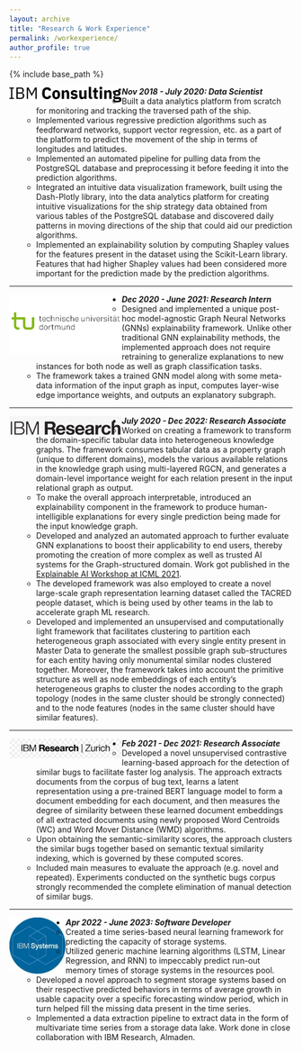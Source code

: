 ```yaml
---
layout: archive
title: "Research & Work Experience"
permalink: /workexperience/
author_profile: true
---
```


{% include base_path %}

<img align="left" src="../files/ibmconsulting.png" width=200px>

- ***Nov 2018 - July 2020: Data Scientist***
  - Built a data analytics platform from scratch for monitoring and tracking the traversed path of the ship.
  - Implemented various regressive prediction algorithms such as feedforward networks, support vector regression, etc.
	as a part of the platform to predict the movement of the ship in terms of longitudes and latitudes.
  - Implemented an automated pipeline for pulling data from the PostgreSQL database and preprocessing it before
	feeding it into the prediction algorithms.
  - Integrated an intuitive data visualization framework, built using the Dash-Plotly library, into the data analytics
	platform for creating intuitive visualizations for the ship strategy data obtained from various tables of the PostgreSQL
	database and discovered daily patterns in moving directions of the ship that could aid our prediction algorithms.
  - Implemented an explainability solution by computing Shapley values for the features present in the dataset using
	the Scikit-Learn library. Features that had higher Shapley values had been considered more important for the
	prediction made by the prediction algorithms.
---

<img align="left" src="../files/tudortmund.png" width=200px>

- ***Dec 2020 - June 2021: Research Intern***
  - Designed and implemented a unique post-hoc model-agnostic Graph Neural Networks (GNNs) explainability
	framework. Unlike other traditional GNN explainability methods, the implemented approach does not require
	retraining to generalize explanations to new instances for both node as well as graph classification tasks.
  - The framework takes a trained GNN model along with some meta-data information of the input graph as input,
	computes layer-wise edge importance weights, and outputs an explanatory subgraph.
---

<img align="left" src="../files/ibmresearch.png" width=200px>

- ***July 2020 - Dec 2022: Research Associate***
  - Worked on creating a framework to transform the domain-specific tabular data into heterogeneous knowledge
	graphs. The framework consumes tabular data as a property graph (unique to different domains), models the
	various available relations in the knowledge graph using multi-layered RGCN, and generates a domain-level
	importance weight for each relation present in the input relational graph as output.
  - To make the overall approach interpretable, introduced an explainability component in the framework to produce
	human-intelligible explanations for every single prediction being made for the input knowledge graph.
  - Developed and analyzed an automated approach to further evaluate GNN explanations to boost their applicability
	to end users, thereby promoting the creation of more complex as well as trusted AI systems for the Graph-structured
	domain. Work got published in the [Explainable AI Workshop at ICML 2021](https://icml2021-xai.github.io/).
  - The developed framework was also employed to create a novel large-scale graph representation learning dataset
	called the TACRED people dataset, which is being used by other teams in the lab to accelerate graph ML research.
  - Developed and implemented an unsupervised and computationally light framework that facilitates clustering to
	partition each heterogeneous graph associated with every single entity present in Master Data to generate the
	smallest possible graph sub-structures for each entity having only monumental similar nodes clustered together.
	Moreover, the framework takes into account the primitive structure as well as node embeddings of each entity’s
	heterogeneous graphs to cluster the nodes according to the graph topology (nodes in the same cluster should be
	strongly connected) and to the node features (nodes in the same cluster should have similar features).
---

<img align="left" src="../files/ibmresearchzurich.png" width=200px>

- ***Feb 2021 - Dec 2021: Research Associate***
  - Developed a novel unsupervised contrastive learning-based approach for the detection of similar bugs to facilitate
	faster log analysis. The approach extracts documents from the corpus of bug text, learns a latent representation
	using a pre-trained BERT language model to form a document embedding for each document, and then measures
	the degree of similarity between these learned document embeddings of all extracted documents using newly
	proposed Word Centroids (WC) and Word Mover Distance (WMD) algorithms.
  - Upon obtaining the semantic-similarity scores, the approach clusters the similar bugs together based on semantic
	textual similarity indexing, which is governed by these computed scores.
  - Included main measures to evaluate the approach (e.g. novel and repeated). Experiments conducted on the
	synthetic bugs corpus strongly recommended the complete elimination of manual detection of similar bugs.
---

<img align="left" src="../files/ibmsystems.jpg" width=100px>

- ***Apr 2022 - June 2023: Software Developer***
  - Created a time series-based neural learning framework for predicting the capacity of storage systems.
  - Utilized generic machine learning algorithms (LSTM, Linear Regression, and RNN) to impeccably predict run-out
	memory times of storage systems in the resources pool.
  - Developed a novel approach to segment storage systems based on their respective predicted behaviors in terms of
	average growth in usable capacity over a specific forecasting window period, which in turn helped fill the missing
	data present in the time series.
  - Implemented a data extraction pipeline to extract data in the form of multivariate time series from a storage data
	lake. Work done in close collaboration with IBM Research, Almaden.


